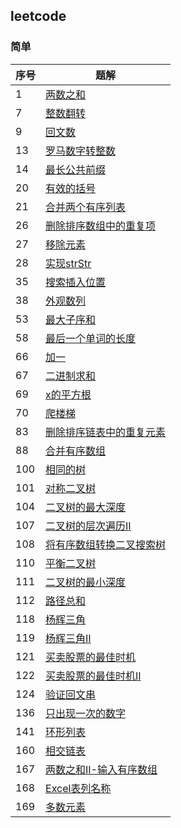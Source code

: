 ## leetcode

### 简单
|序号|题解|
|---|---|
|1|[两数之和](1.两数之和.md)|
|7|[整数翻转](7.整数翻转.md)|
|9|[回文数](9.回文数.md)|
|13|[罗马数字转整数](13.罗马数字转整数.md)|
|14|[最长公共前缀](14.最长公共前缀.md)|
|20|[有效的括号](20.有效的括号.md)|
|21|[合并两个有序列表](20.合并两个有序列表.md)|
|26|[删除排序数组中的重复项](26.删除排序数组中的重复项.md)|
|27|[移除元素](27.移除元素.md)|
|28|[实现strStr](28.实现strStr().md)|
|35|[搜索插入位置](35.搜索插入位置.md)|
|38|[外观数列](38.外观数列.md)|
|53|[最大子序和](53.最大子序和.md)|
|58|[最后一个单词的长度](58.最后一个单词的长度.md)|
|66|[加一](66.加一.md)|
|67|[二进制求和](67.二进制求和.md)|
|69|[x的平方根](69.x的平方根.md)|
|70|[爬楼梯](70.爬楼梯.md)|
|83|[删除排序链表中的重复元素](83.删除排序链表中的重复元素.md)|
|88|[合并有序数组](88.合并有序数组.md)|
|100|[相同的树](100.相同的树.md)|
|101|[对称二叉树](101.对称二叉树.md)|
|104|[二叉树的最大深度](104.二叉树的最大深度.md)|
|107|[二叉树的层次遍历II](107.二叉树的层次遍历II.md)|
|108|[将有序数组转换二叉搜索树](108.将有序数组转换二叉搜索树.md)|
|110|[平衡二叉树](110.平衡二叉树.md)|
|111|[二叉树的最小深度](111.二叉树的最小深度.md)|
|112|[路径总和](112.路径总和.md)|
|118|[杨辉三角](118.杨辉三角.md)|
|119|[杨辉三角II](119.杨辉三角II.md)|
|121|[买卖股票的最佳时机](121.买卖股票的最佳时机.md)|
|122|[买卖股票的最佳时机II](122.买卖股票的最佳时机II.md)|
|124|[验证回文串](125.验证回文串.md)|
|136|[只出现一次的数字](136.只出现一次的数字.md)|
|141|[环形列表](141.环形列表.md)|
|160|[相交链表](160.相交链表.md)|
|167|[两数之和II-输入有序数组](167.两数之和II-输入有序数组.md)|
|168|[Excel表列名称](168.Excel表列名称.md)|
|169|[多数元素](169.多数元素.md)|